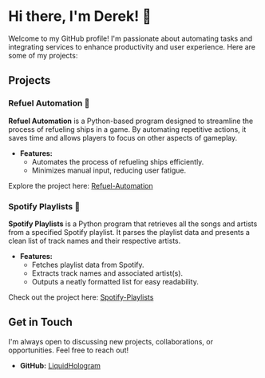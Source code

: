 # Hi there, I'm Derek! 👋

Welcome to my GitHub profile! I'm passionate about automating tasks and integrating services to enhance productivity and user experience. Here are some of my projects:

## Projects

### Refuel Automation 🚀

**Refuel Automation** is a Python-based program designed to streamline the process of refueling ships in a game. By automating repetitive actions, it saves time and allows players to focus on other aspects of gameplay.

- **Features:**
  - Automates the process of refueling ships efficiently.
  - Minimizes manual input, reducing user fatigue.

Explore the project here: [Refuel-Automation](https://github.com/LiquidHologram/Refuel-Automation)

### Spotify Playlists 🎵

**Spotify Playlists** is a Python program that retrieves all the songs and artists from a specified Spotify playlist. It parses the playlist data and presents a clean list of track names and their respective artists.

- **Features:**
  - Fetches playlist data from Spotify.
  - Extracts track names and associated artist(s).
  - Outputs a neatly formatted list for easy readability.

Check out the project here: [Spotify-Playlists](https://github.com/LiquidHologram/Spotify-Playlists)

## Get in Touch

I'm always open to discussing new projects, collaborations, or opportunities. Feel free to reach out!

- **GitHub:** [LiquidHologram](https://github.com/LiquidHologram)
